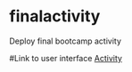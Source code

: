# finalactivity
Deploy final bootcamp activity


#Link to user interface [Activity](frontend/index.html)

